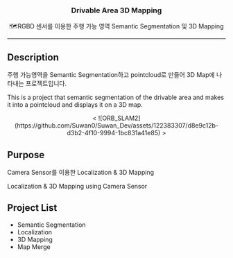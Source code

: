 <h3 align="center">Drivable Area 3D Mapping</h3>
<p align="center">
  🗺️RGBD 센서를 이용한 주행 가능 영역 Semantic Segmentation 및 3D Mapping 
</p>

* * *


## Description
주행 가능영역을 Semantic Segmentation하고 pointcloud로 만들어 3D Map에 나타내는 프로젝트입니다. 

This is a project that semantic segmentation of the drivable area and makes it into a pointcloud and displays it on a 3D map.

<p align="center">
  <
![ORB_SLAM2](https://github.com/Suwan0/Suwan_Dev/assets/122383307/d8e9c12b-d3b2-4f10-9994-1bc831a41e85)
                                                                                                           >
</p>

## Purpose
Camera Sensor를 이용한 Localization & 3D Mapping

Localization & 3D Mapping using Camera Sensor

## Project List
* Semantic Segmentation
* Localization
* 3D Mapping
* Map Merge
